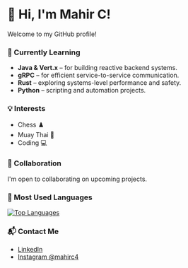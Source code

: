 # 👋 Hi, I'm Mahir C!

Welcome to my GitHub profile!

### 🌱 Currently Learning

- **Java & Vert.x** – for building reactive backend systems.  
- **gRPC** – for efficient service-to-service communication.  
- **Rust** – exploring systems-level performance and safety.  
- **Python** – scripting and automation projects.  

### 💡 Interests

- Chess ♟️ 
- Muay Thai 🥊  
- Coding 💻

### 🤝 Collaboration

I'm open to collaborating on upcoming projects.

### 🧪 Most Used Languages

[![Top Languages](https://github-readme-stats.vercel.app/api/top-langs/?username=mahirc2&layout=compact&theme=github_dark)](https://github.com/mahirc2)

### 📬 Contact Me

- [LinkedIn](https://www.linkedin.com/in/mahirc/)
- [Instagram @mahirc4](https://www.instagram.com/mahirc4)


<!--
**MahirC2/MahirC2** is a ✨ _special_ ✨ repository because its `README.md` (this file) appears on your GitHub profile.

Here are some ideas to get you started:

- 🔭 I’m currently working on ...
- 🌱 I’m currently learning ...
- 👯 I’m looking to collaborate on ...
- 🤔 I’m looking for help with ...
- 💬 Ask me about ...
- 📫 How to reach me: ...
- 😄 Pronouns: ...
- ⚡ Fun fact: ...
-->
